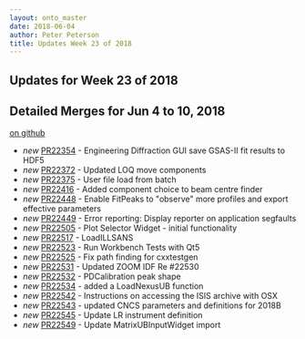 ```yaml
---
layout: onto_master
date: 2018-06-04
author: Peter Peterson
title: Updates Week 23 of 2018
---
```

Updates for Week 23 of 2018
---------------------------

Detailed Merges for Jun 4 to 10, 2018
-------------------------------------
[on github](https://github.com/mantidproject/mantid/pulls?q=is%3Apr+merged%3A2018-06-05..2018-06-10)

* *new* [PR22354](https://github.com/mantidproject/mantid/pull/22354) - Engineering Diffraction GUI save GSAS-II fit results to HDF5
* *new* [PR22372](https://github.com/mantidproject/mantid/pull/22372) - Updated LOQ move components
* *new* [PR22375](https://github.com/mantidproject/mantid/pull/22375) - User file load from batch
* *new* [PR22416](https://github.com/mantidproject/mantid/pull/22416) - Added component choice to beam centre finder
* *new* [PR22448](https://github.com/mantidproject/mantid/pull/22448) - Enable FitPeaks to "observe" more profiles and export effective parameters
* *new* [PR22449](https://github.com/mantidproject/mantid/pull/22449) - Error reporting: Display reporter on application segfaults
* *new* [PR22505](https://github.com/mantidproject/mantid/pull/22505) - Plot Selector Widget - initial functionality
* *new* [PR22517](https://github.com/mantidproject/mantid/pull/22517) - LoadILLSANS
* *new* [PR22523](https://github.com/mantidproject/mantid/pull/22523) - Run Workbench Tests with Qt5
* *new* [PR22525](https://github.com/mantidproject/mantid/pull/22525) - Fix path finding for cxxtestgen
* *new* [PR22531](https://github.com/mantidproject/mantid/pull/22531) - Updated ZOOM IDF Re #22530
* *new* [PR22532](https://github.com/mantidproject/mantid/pull/22532) - PDCalibration peak shape
* *new* [PR22534](https://github.com/mantidproject/mantid/pull/22534) - added a LoadNexusUB function
* *new* [PR22542](https://github.com/mantidproject/mantid/pull/22542) - Instructions on accessing the ISIS archive with OSX
* *new* [PR22543](https://github.com/mantidproject/mantid/pull/22543) - updated CNCS parameters and definitions for 2018B
* *new* [PR22545](https://github.com/mantidproject/mantid/pull/22545) - Update LR instrument definition
* *new* [PR22549](https://github.com/mantidproject/mantid/pull/22549) - Update MatrixUBInputWidget import
